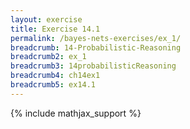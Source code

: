 ```yaml
---
layout: exercise
title: Exercise 14.1
permalink: /bayes-nets-exercises/ex_1/
breadcrumb: 14-Probabilistic-Reasoning
breadcrumb2: ex_1
breadcrumb3: 14probabilisticReasoning
breadcrumb4: ch14ex1
breadcrumb5: ex14.1
---
```


{% include mathjax_support %}

